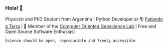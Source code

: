 ### Hola! 👋

Physicist and PhD Student from Argentina |
Python Developer at 🌎 [Fatiando a Terra](https://www.fatiando.org) |
🤖 Member of the [Computer Oriented Geoscience Lab](https://www.compgeolab.org) |
Free and Open Source Software Enthusiast

```
Science should be open, reproducible and freely accessible
```
